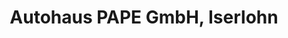 ---
title: "Autohaus PAPE GmbH, Iserlohn"
url: /iserlohn/autohaus-pape-gmbh-iserlohn/
shop: Autohaus
---